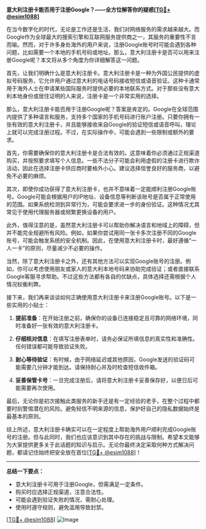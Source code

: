 **意大利注册卡能否用于注册Google？——全方位解答你的疑惑[[TG💪+ @esim1088](https://t.me/s/esim1088)]**

在当今数字化的时代，无论是工作还是生活，我们对网络服务的需求越来越大。而Google作为全球最大的搜索引擎和互联网服务提供商之一，其服务的重要性不言而喻。然而，对于许多身处海外的用户来说，注册Google账号时可能会遇到各种问题，比如需要一个本地的手机号码或地址。那么，意大利注册卡是否可以用来注册Google呢？本文将从多个角度为你详细解答这一问题。

首先，让我们明确什么是意大利注册卡。意大利注册卡是一种为外国公民提供的虚拟号码服务，它允许用户通过意大利的电话号码接收短信或语音验证。这种卡通常用于海外人士在申请某些国际服务时提供必要的本地联系方式。对于那些没有意大利本地身份或居住证明的人来说，注册卡是一个非常实用的选择。

那么，意大利注册卡能否用于注册Google呢？答案是肯定的。Google在全球范围内提供了多种语言和服务，支持多个国家的手机号码进行账户注册。只要你拥有一张有效的意大利注册卡，并且能够接收来自Google的验证短信或语音呼叫，理论上就可以完成注册过程。不过，在实际操作中，可能会遇到一些限制或额外的要求。

首先，你需要确保你的意大利注册卡是合法有效的。这意味着你必须通过正规渠道购买，并按照要求填写个人信息。一些不法分子可能会利用虚假的注册卡进行欺诈活动，因此在选择注册卡供应商时要格外小心。建议选择信誉良好的服务商，以避免不必要的麻烦。

其次，即使你成功获得了意大利注册卡，也并不意味着一定能顺利注册Google账号。Google可能会根据用户的IP地址、设备信息等判断该账号是否属于正常使用的范围。如果系统检测到异常行为，可能会要求进一步的身份验证。这种情况尤其常见于使用代理服务器或频繁更换设备的用户。

此外，值得注意的是，虽然意大利注册卡可以帮助你解决语言和地域上的障碍，但并不能完全规避所有风险。例如，如果你尝试用同一张卡多次注册不同的Google账号，可能会触发系统的安全机制。因此，在使用意大利注册卡时，最好遵循“一人一卡”的原则，尽量减少不必要的操作。

当然，除了意大利注册卡之外，还有其他方法可以实现Google账号的注册。例如，你可以考虑使用朋友或家人的意大利本地号码来协助完成验证；或者直接联系Google客服寻求帮助。不过这些方法都有各自的优缺点，具体选择还需根据个人情况权衡利弊。

接下来，我们再来谈谈如何正确使用意大利注册卡来注册Google账号。以下是一些实用的小贴士：

1. **提前准备**：在开始注册之前，确保你的设备已连接稳定且可靠的网络环境，同时准备好一张有效的意大利注册卡。
   
2. **仔细核对信息**：在填写注册表单时，请务必保证所填信息的真实性和准确性。任何错误都可能导致验证失败。

3. **耐心等待验证**：有时候，由于网络延迟或其他原因，Google发送的验证码可能需要几分钟才能到达。请保持耐心并及时检查短信收件箱。

4. **妥善保管卡号**：一旦完成注册后，请将意大利注册卡妥善保存好，以便日后可能需要再次使用。

最后，无论你是初次接触此类服务的新手还是有一定经验的老手，在整个过程中都要时刻警惕潜在的风险。避免轻信不明来源的信息，保护好自己的隐私数据始终是最基本的原则。

综上所述，意大利注册卡确实可以在一定程度上帮助海外用户顺利完成Google账号的注册。但与此同时，我们也应该意识到其中存在的挑战与限制。希望本文能够为大家提供更多关于此话题的知识与启示。无论你最终决定采取何种方式解决问题，都请记住始终把安全放在首位[[TG💪+ @esim1088](https://t.me/s/esim1088)]！

---

**总结一下要点：**
- 意大利注册卡可用于注册Google，但需满足一定条件。
- 购买时应选择正规渠道，注意合法性。
- 可能会遇到验证失败的情况，需耐心处理。
- 使用时遵守规则，避免滥用导致封禁。

[[TG💪+ @esim1088](https://t.me/s/esim1088)] ![Image](https://i.postimg.cc/4NQfJmqS/Snipaste-2025-05-13-00-14-12.png)